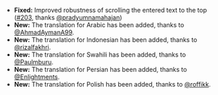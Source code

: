* **Fixed:** Improved robustness of scrolling the entered text to the top ([#203](https://github.com/rugk/offline-qr-code/issues/203), thanks [@pradyumnamahajan](https://github.com/pradyumnamahajan))
* **New:** The translation for Arabic has been added, thanks to [@AhmadAymanA99](https://github.com/AhmadAymanA99).
* **New:** The translation for Indonesian has been added, thanks to [@rizalfakhri](https://github.com/rizalfakhri).
* **New:** The translation for Swahili has been added, thanks to [@Paulmburu](https://github.com/Paulmburu).
* **New:** The translation for Persian has been added, thanks to [@Enlightments](https://github.com/Enlightments).
* **New:** The translation for Polish has been added, thanks to [@roffikk](https://github.com/roffikk).

